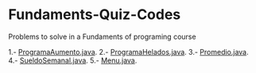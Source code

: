 # Fundaments-Quiz-Codes
Problems to solve in a Fundaments of programing course 

1.- [ProgramaAumento.java](ProgramaAumento.java).
2.- [ProgramaHelados.java](ProgramaHelados.java).
3.- [Promedio.java](Promedio.java).
4.- [SueldoSemanal.java](SueldoSemanal.java).
5.- [Menu.java](Menu.java).

